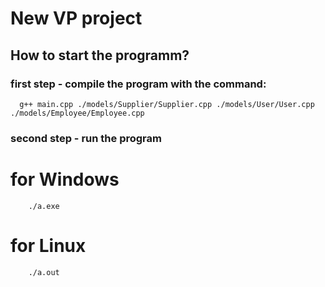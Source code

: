 # New VP project

  ## How to start the programm?
   ### first step - compile the program with the command:
  ```
    g++ main.cpp ./models/Supplier/Supplier.cpp ./models/User/User.cpp ./models/Employee/Employee.cpp
  ```
   ### second step - run the program
  # for Windows
  ```
      ./a.exe
  ```
  # for Linux
  ```
      ./a.out
  ```
